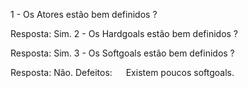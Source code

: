 1 - Os Atores estão bem definidos ?

Resposta: Sim.
2 - Os Hardgoals estão bem definidos ?

Resposta: Sim.
3 - Os Softgoals estão bem definidos ?

Resposta: Não.
Defeitos: 
  Existem poucos softgoals.
